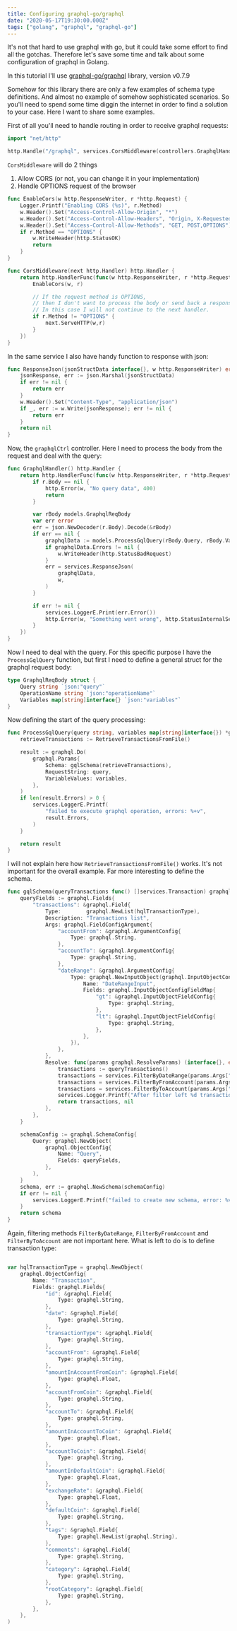 ```yaml
---
title: Configuring graphql-go/graphql
date: "2020-05-17T19:30:00.000Z"
tags: ["golang", "graphql", "graphql-go"]
---
```


It's not that hard to use graphql with go, but it could take some effort to find all the gotchas. Therefore let's save some time and talk about some configuration of graphql in Golang.

In this tutorial I'll use [graphql-go/graphql](https://github.com/graphql-go/graphql) library, version v0.7.9

<!-- end -->

Somehow for this library there are only a few examples of schema type definitions. And almost no example of somehow sophisticated scenarios. So you'll need to spend some time diggin the internet in order to find a solution to your case. Here I want to share some examples.

First of all you'll need to handle routing in order to receive graphql requests:

```go
import "net/http"

http.Handle("/graphql", services.CorsMiddleware(controllers.GraphqlHandler()))
```

`CorsMiddleware` will do 2 things
1. Allow CORS (or not, you can change it in your implementation)
1. Handle OPTIONS request of the browser

```go
func EnableCors(w http.ResponseWriter, r *http.Request) {
    Logger.Printf("Enabling CORS (%s)", r.Method)
    w.Header().Set("Access-Control-Allow-Origin", "*")
    w.Header().Set("Access-Control-Allow-Headers", "Origin, X-Requested-With, Content-Type, Accept")
    w.Header().Set("Access-Control-Allow-Methods", "GET, POST,OPTIONS")
    if r.Method == "OPTIONS" {
        w.WriteHeader(http.StatusOK)
        return
    }
}

func CorsMiddleware(next http.Handler) http.Handler {
    return http.HandlerFunc(func(w http.ResponseWriter, r *http.Request) {
        EnableCors(w, r)

        // If the request method is OPTIONS,
        // then I don't want to process the body or send back a response.
        // In this case I will not continue to the next handler.
        if r.Method != "OPTIONS" {
            next.ServeHTTP(w,r)
        }
    })
}
```

In the same service I also have handy function to response with json:

```go
func ResponseJson(jsonStructData interface{}, w http.ResponseWriter) error {
    jsonResponse, err := json.Marshal(jsonStructData)
    if err != nil {
        return err
    }
    w.Header().Set("Content-Type", "application/json")
    if _, err := w.Write(jsonResponse); err != nil {
        return err
    }
    return nil
}
```

Now, the `graphqlCtrl` controller. Here I need to process the body from the request and deal with the query:

```go
func GraphqlHandler() http.Handler {
    return http.HandlerFunc(func(w http.ResponseWriter, r *http.Request) {
        if r.Body == nil {
            http.Error(w, "No query data", 400)
            return
        }

        var rBody models.GraphqlReqBody
        var err error
        err = json.NewDecoder(r.Body).Decode(&rBody)
        if err == nil {
            graphqlData := models.ProcessGqlQuery(rBody.Query, rBody.Variables)
            if graphqlData.Errors != nil {
                w.WriteHeader(http.StatusBadRequest)
            }
            err = services.ResponseJson(
                graphqlData,
                w,
            )
        }

        if err != nil {
            services.LoggerE.Print(err.Error())
            http.Error(w, "Something went wrong", http.StatusInternalServerError)
        }
    })
}
```

Now I need to deal with the query. For this specific purpose I have the `ProcessGqlQuery` function, but first I need to define a general struct for the graphql request body:

```go
type GraphqlReqBody struct {
    Query string `json:"query"`
    OperationName string `json:"operationName"`
    Variables map[string]interface{} `json:"variables"`
}
```

Now defining the start of the query processing:

```go
func ProcessGqlQuery(query string, variables map[string]interface{}) *graphql.Result {
    retrieveTransactions := RetrieveTransactionsFromFile()

    result := graphql.Do(
        graphql.Params{
            Schema: gqlSchema(retrieveTransactions),
            RequestString: query,
            VariableValues: variables,
        },
    )
    if len(result.Errors) > 0 {
        services.LoggerE.Printf(
            "failed to execute graphql operation, errors: %+v",
            result.Errors,
        )
    }

    return result
}
```

I will not explain here how `RetrieveTransactionsFromFile()` works. It's not important for the overall example. Far more interesting to define the schema.

```go
func gqlSchema(queryTransactions func() []services.Transaction) graphql.Schema {
    queryFields := graphql.Fields{
        "transactions": &graphql.Field{
            Type:        graphql.NewList(hqlTransactionType),
            Description: "Transactions list",
            Args: graphql.FieldConfigArgument{
                "accountFrom": &graphql.ArgumentConfig{
                    Type: graphql.String,
                },
                "accountTo": &graphql.ArgumentConfig{
                    Type: graphql.String,
                },
                "dateRange": &graphql.ArgumentConfig{
                    Type: graphql.NewInputObject(graphql.InputObjectConfig{
                        Name: "DateRangeInput",
                        Fields: graphql.InputObjectConfigFieldMap{
                            "gt": &graphql.InputObjectFieldConfig{
                                Type: graphql.String,
                            },
                            "lt": &graphql.InputObjectFieldConfig{
                                Type: graphql.String,
                            },
                        },
                    }),
                },
            },
            Resolve: func(params graphql.ResolveParams) (interface{}, error) {
                transactions := queryTransactions()
                transactions = services.FilterByDateRange(params.Args["dateRange"], transactions)
                transactions = services.FilterByFromAccount(params.Args["accountFrom"], transactions)
                transactions = services.FilterByToAccount(params.Args["accountTo"], transactions)
                services.Logger.Printf("After filter left %d transactions", len(transactions))
                return transactions, nil
            },
        },
    }

    schemaConfig := graphql.SchemaConfig{
        Query: graphql.NewObject(
            graphql.ObjectConfig{
                Name: "Query",
                Fields: queryFields,
            },
        ),
    }
    schema, err := graphql.NewSchema(schemaConfig)
    if err != nil {
        services.LoggerE.Printf("failed to create new schema, error: %v", err)
    }
    return schema
}
```

Again, filtering methods `FilterByDateRange`, `FilterByFromAccount` and `FilterByToAccount` are not important here. What is left to do is to define transaction type:

```go

var hqlTransactionType = graphql.NewObject(
    graphql.ObjectConfig{
        Name: "Transaction",
        Fields: graphql.Fields{
            "id": &graphql.Field{
                Type: graphql.String,
            },
            "date": &graphql.Field{
                Type: graphql.String,
            },
            "transactionType": &graphql.Field{
                Type: graphql.String,
            },
            "accountFrom": &graphql.Field{
                Type: graphql.String,
            },
            "amountInAccountFromCoin": &graphql.Field{
                Type: graphql.Float,
            },
            "accountFromCoin": &graphql.Field{
                Type: graphql.String,
            },
            "accountTo": &graphql.Field{
                Type: graphql.String,
            },
            "amountInAccountToCoin": &graphql.Field{
                Type: graphql.Float,
            },
            "accountToCoin": &graphql.Field{
                Type: graphql.String,
            },
            "amountInDefaultCoin": &graphql.Field{
                Type: graphql.Float,
            },
            "exchangeRate": &graphql.Field{
                Type: graphql.Float,
            },
            "defaultCoin": &graphql.Field{
                Type: graphql.String,
            },
            "tags": &graphql.Field{
                Type: graphql.NewList(graphql.String),
            },
            "comments": &graphql.Field{
                Type: graphql.String,
            },
            "category": &graphql.Field{
                Type: graphql.String,
            },
            "rootCategory": &graphql.Field{
                Type: graphql.String,
            },
        },
    },
)
```